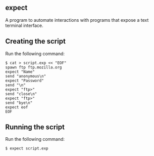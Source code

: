 expect
------
A program to automate interactions with programs that expose a text terminal interface.

Creating the script
-------------------
Run the following command:

    $ cat > script.exp << "EOF"
    spawn ftp ftp.mozilla.org
    expect "Name"
    send "anonymous\n"
    expect "Password"
    send "\n"
    expect "ftp>"
    send "close\n"
    expect "ftp>"
    send "bye\n"
    expect eof
    EOF

Running the script
------------------
Run the following command:

    $ expect script.exp
